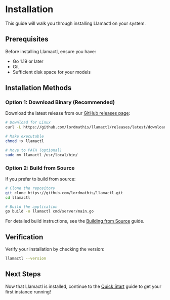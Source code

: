 # Installation

This guide will walk you through installing Llamactl on your system.

## Prerequisites

Before installing Llamactl, ensure you have:

- Go 1.19 or later
- Git
- Sufficient disk space for your models

## Installation Methods

### Option 1: Download Binary (Recommended)

Download the latest release from our [GitHub releases page](https://github.com/lordmathis/llamactl/releases):

```bash
# Download for Linux
curl -L https://github.com/lordmathis/llamactl/releases/latest/download/llamactl-linux-amd64 -o llamactl

# Make executable
chmod +x llamactl

# Move to PATH (optional)
sudo mv llamactl /usr/local/bin/
```

### Option 2: Build from Source

If you prefer to build from source:

```bash
# Clone the repository
git clone https://github.com/lordmathis/llamactl.git
cd llamactl

# Build the application
go build -o llamactl cmd/server/main.go
```

For detailed build instructions, see the [Building from Source](../development/building.md) guide.

## Verification

Verify your installation by checking the version:

```bash
llamactl --version
```

## Next Steps

Now that Llamactl is installed, continue to the [Quick Start](quick-start.md) guide to get your first instance running!
